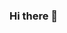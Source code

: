 ### Hi there 👋

<!--
**Aamir-ryk/Aamir-ryk** is a ✨ _special_ ✨ repository because its `README.md` (this file) appears on your GitHub profile.



